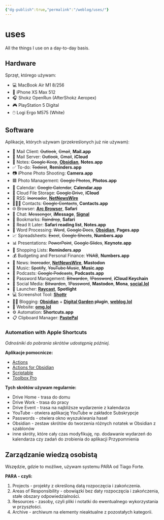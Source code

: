 ```yaml
---
{"dg-publish":true,"permalink":"/weblog/uses/"}
---
```



# uses

All the things I use on a day-to-day basis.

## Hardware

Sprzęt, którego używam:

- 💻 MacBook Air M1 8/256
- 📱 iPhone XS Max 512
- 🎧 Shokz OpenRun (AfterShokz Aeropex)
- 🎮 PlayStation 5 Digital
- 🖱️ Logi Ergo M575 (White)

## Software

Aplikacje, których używam (przekreślonych już nie używam):

- 📨 Mail Client: ~~Outlook~~, ~~Gmail~~, **Mail.app**
- 📮 Mail Server: ~~Outlook~~, ~~Gmail~~, **iCloud**
- 📝 Notes: ~~Google Keep~~, **[Obsidian](https://obsidian.md/)**, **Notes.app**
- ✅ To-do: ~~Todoist~~, **Reminders.app**
- 📷 iPhone Photo Shooting:  **Camera.app**
- 🟦 Photo Management:  ~~Google Photos~~,  **Photos.app**
- 📆 Calendar:  ~~Google Calendar~~,  **Calendar.app**
- 📁 Cloud File Storage:  ~~Google Drive~~,  **iCloud**
- 📖 RSS: ~~Inoreader~~, **[NetNewsWire](https://netnewswire.com/)**
- 🙎🏻‍♂️ Contacts:  ~~Google Contacts~~,  **Contacts.app**
- 🌐 Browser: **[Arc Browser](https://arc.net/gift/f70fd7c0)**,  **Safari**
- 💬 Chat:  ~~Messenger~~,  **iMessage**,  **[Signal](https://www.signal.org/)**
- 🔖 Bookmarks: ~~Raindrop~~,  **Safari**
- 📑 Read It Later:  **Safari reading list**,  **Notes.app**
- 📜 Word Processing:  ~~Word~~,  ~~Google Docs~~, **[Obsidian](https://obsidian.md/)**,  **Pages.app**
- 📈 Spreadsheets:  ~~Excel~~,  ~~Google Sheets~~,  **Numbers.app**
- 📊 Presentations:  ~~PowerPoint~~,  ~~Google Slides~~,  **Keynote.app**
- 🛒 Shopping Lists:  **Reminders.app**
- 💰 Budgeting and Personal Finance: ~~YNAB~~,  **Numbers.app**
- 📰 News: ~~Inoreader~~, **[NetNewsWire](https://netnewswire.com/)**,  **Mastodon**
- 🎵 Music:  ~~Spotify~~, ~~YouTube Music~~,  **Music.app**
- 🎤 Podcasts:  ~~Google Podcasts~~,  **Podcasts.app**
- 🔐 Password Management: ~~Bitwarden~~, ~~1Password~~,  **iCloud Keychain**
- 🐘 Social Media: ~~Bitwarden~~, ~~1Password~~,  **Mastodon**, **Mona**, **[social.lol](https://home.omg.lol/referred-by/voitech)**
- 🚀 Launcher: **[Raycast](https://www.raycast.com/)**, **Spotlight**
- 💻 Screenshot Tool: **[Shottr](https://shottr.cc/)**
- ✍🏻 Blogging: **[Obsidian](https://obsidian.md/)** + **[Digital Garden](https://github.com/oleeskild/obsidian-digital-garden) plugin**, **[weblog.lol](https://home.omg.lol/referred-by/voitech)**
- 🔗 Website: **[omg.lol](https://home.omg.lol/referred-by/voitech)**
- ⚙️ Automation:  **Shortcuts.app**
- 📋 Clipboard Manager: **[PastePal](https://indiegoodies.com/pastepal)**

### Automation with Apple Shortcuts

*Odnośniki do pobrania skrótów udostępnię później.*

**Aplikacje pomocnicze:**
- [Actions](https://apps.apple.com/pl/app/actions/id1586435171?l=pl)
- [Actions for Obsidian](https://apps.apple.com/pl/app/actions-for-obsidian/id1659667937?l=pl)
- [Scriptable](https://apps.apple.com/pl/app/scriptable/id1405459188?l=pl)
- [Toolbox Pro](https://apps.apple.com/pl/app/toolbox-pro-for-shortcuts/id1476205977?l=pl)

**Tych skrótów używam regularnie:**
- Drive Home - trasa do domu
- Drive Work - trasa do pracy
- Drive Event - trasa na najbliższe wydarzenie z kalendarza
- YouTube - otwiera aplikację YouTube w zakładce Subskrypcje
- Passwords - otwiera okno wyszukiwania haseł
- Obsidian - zestaw skrótów do tworzenia różnych notatek w Obsidian z szablonów
- inne skróty, które cały czas modyfikuję, np. dodawanie wydarzeń do kalendarza czy zadań do zrobienia do aplikacji Przypomnienia

## Zarządzanie wiedzą osobistą

Wszędzie, gdzie to możliwe, używam systemu PARA od Tiago Forte.

**PARA - czyli:**
1. Projects - projekty z określoną datą rozpoczęcia i zakończenia.
2. Areas of Responsibility - obowiązki bez daty rozpoczęcia i zakończenia, stałe obszary odpowiedzialności.
3. Resources - zasoby, czyli pliki i notatki do ewentualnego wykorzystania w przyszłości.
4. Archive - archiwum na elementy nieaktualne z pozostałych kategorii.
